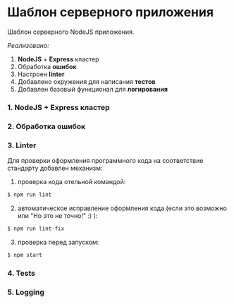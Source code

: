 # Шаблон серверного приложения

Шаблон серверного NodeJS приложения.

*Реализовано:*
1. **NodeJS** + **Express** кластер
2. Обработка **ошибок**
3. Настроен **linter**
4. Добавлено окружения для написания **тестов**
5. Добавлен базовый функционал для **логирования**

### 1. NodeJS + Express кластер

### 2. Обработка ошибок

### 3. Linter

Для проверки оформления программного кода на соответствие стандарту добавлен механизм:
1. проверка кода отельной командой:

``` bash
$ npm run lint
```

2. автоматическое исправление оформления кода (если это возможно или "Но это не точно!" :) ):

``` bash
$ npm run lint-fix
```

3. проверка перед запуском:

``` bash
$ npm start
```

### 4. Tests

### 5. Logging